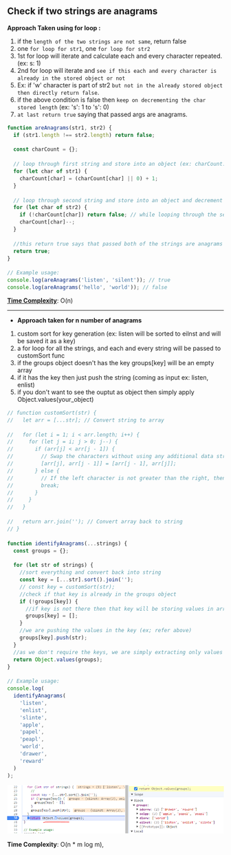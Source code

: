 ## Check if two strings are anagrams

<strong>Approach Taken using for loop :</strong>

1. if the `length of the two strings are not same`, return false
2. one `for loop for str1`, one `for loop for str2`
3. 1st for loop will iterate and calculate each and every character repeated. (ex: s: 1)
4. 2nd for loop will iterate and `see if this each and every character is already in the stored object or not`
5. Ex: if 'w' character is part of str2 `but not in the already stored object then directly return false`.
6. if the above condition is false then `keep on decrementing the char stored length` (ex: 's': 1 to 's': 0)
7. `at last return true` saying that passed args are anagrams.

```js
function areAnagrams(str1, str2) {
  if (str1.length !== str2.length) return false;

  const charCount = {};

  // loop through first string and store into an object (ex: charCount: {l: 1, i: 1, s: 1, t: 1, e:1, n: 1})
  for (let char of str1) {
    charCount[char] = (charCount[char] || 0) + 1;
  }

  // loop through second string and store into an object and decrement that charCount[char] (ex: charCount: {l: 1, i: 1, s: 1, t: 1, e:1, n: 1})
  for (let char of str2) {
    if (!charCount[char]) return false; // while looping through the second string, if any one of the character is not part of the already stored charCount object then simply return false
    charCount[char]--;
  }

  //this return true says that passed both of the strings are anagrams
  return true;
}

// Example usage:
console.log(areAnagrams('listen', 'silent')); // true
console.log(areAnagrams('hello', 'world')); // false
```

<ins>**Time Complexity**</ins>: O(n)

---

- **Approach taken for n number of anagrams**

1. custom sort for key generation (ex: listen will be sorted to eilnst and will be saved it as a key)
2. a for loop for all the strings, and each and every string will be passed to customSort func
3. if the groups object doesn't has the key groups[key] will be an empty array
4. if it has the key then just push the string (coming as input ex: listen, enlist)
5. if you don't want to see the ouptut as object then simply apply Object.values(your_object)

```js
// function customSort(str) {
//   let arr = [...str]; // Convert string to array

//   for (let i = 1; i < arr.length; i++) {
//     for (let j = i; j > 0; j--) {
//       if (arr[j] < arr[j - 1]) {
//         // Swap the characters without using any additional data structure
//         [arr[j], arr[j - 1]] = [arr[j - 1], arr[j]];
//       } else {
//         // If the left character is not greater than the right, then break
//         break;
//       }
//     }
//   }

//   return arr.join(''); // Convert array back to string
// }

function identifyAnagrams(...strings) {
  const groups = {};

  for (let str of strings) {
    //sort everything and convert back into string
    const key = [...str].sort().join('');
    // const key = customSort(str);
    //check if that key is already in the groups object
    if (!groups[key]) {
      //if key is not there then that key will be storing values in array format (ex: eilnst: ['listen', 'enlist'])
      groups[key] = [];
    }
    //we are pushing the values in the key (ex; refer above)
    groups[key].push(str);
  }
  //as we don't require the keys, we are simply extracting only values
  return Object.values(groups);
}

// Example usage:
console.log(
  identifyAnagrams(
    'listen',
    'enlist',
    'slinte',
    'apple',
    'papel',
    'peapl',
    'world',
    'drawer',
    'reward'
  )
);
```
<img src="./imagesUsed//anagrams.png">

**Time Complexity**:  O(n * m log m), 